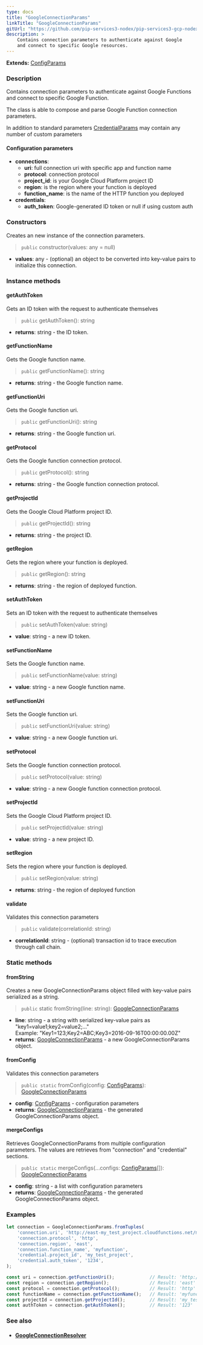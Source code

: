 ```yaml
---
type: docs
title: "GoogleConnectionParams"
linkTitle: "GoogleConnectionParams"
gitUrl: "https://github.com/pip-services3-nodex/pip-services3-gcp-nodex"
description: >
    Contains connection parameters to authenticate against Google
    and connect to specific Google resources.
---
```


**Extends:** [ConfigParams](../../../commons/config/config_params)

### Description
Contains connection parameters to authenticate against Google Functions
and connect to specific Google Function.

The class is able to compose and parse Google Function connection parameters.

In addition to standard parameters [CredentialParams](../../../components/auth/credential_params) may contain any number of custom parameters


#### Configuration parameters

- **connections**:                   
     - **uri**:           full connection uri with specific app and function name
     - **protocol**:      connection protocol
     - **project_id**:    is your Google Cloud Platform project ID
     - **region**:        is the region where your function is deployed
     - **function_name**: is the name of the HTTP function you deployed
- **credentials**:    
    - **auth_token**:    Google-generated ID token or null if using custom auth

### Constructors
Creates an new instance of the connection parameters.

> `public` constructor(values: any = null)

- **values**: any - (optional) an object to be converted into key-value pairs to initialize this connection.


### Instance methods

#### getAuthToken
Gets an ID token with the request to authenticate themselves

> `public` getAuthToken(): string

- **returns**: string - the ID token.


#### getFunctionName
Gets the Google function name.

> `public` getFunctionName(): string

- **returns**: string - the Google function name.


#### getFunctionUri
Gets the Google function uri.

> `public` getFunctionUri(): string

- **returns**: string - the Google function uri.


#### getProtocol
Gets the Google function connection protocol.

> `public` getProtocol(): string

- **returns**: string - the Google function connection protocol.

#### getProjectId
Gets the Google Cloud Platform project ID.

> `public` getProjectId(): string

- **returns**: string - the project ID.

#### getRegion
Gets the region where your function is deployed.

> `public` getRegion(): string

- **returns**: string - the region of deployed function.

#### setAuthToken
Sets an ID token with the request to authenticate themselves

> `public` setAuthToken(value: string)

- **value**: string -  a new ID token.

#### setFunctionName
Sets the Google function name.

> `public` setFunctionName(value: string)

- **value**: string - a new Google function name.

#### setFunctionUri
Sets the Google function uri.

> `public` setFunctionUri(value: string)

- **value**: string - a new Google function uri.

#### setProtocol
Sets the Google function connection protocol.

> `public` setProtocol(value: string)

- **value**: string - a new Google function connection protocol.

#### setProjectId
Sets the Google Cloud Platform project ID.

> `public` setProjectId(value: string)

- **value**: string - a new project ID.

#### setRegion
Sets the region where your function is deployed.

> `public` setRegion(value: string)

- **returns**: string - the region of deployed function

#### validate
Validates this connection parameters 

> `public` validate(correlationId: string)

- **correlationId**: string - (optional) transaction id to trace execution through call chain.

### Static methods

#### fromString
Creates a new GoogleConnectionParams object filled with key-value pairs serialized as a string.

> `public` static fromString(line: string): [GoogleConnectionParams]()

- **line**: string - a string with serialized key-value pairs as "key1=value1;key2=value2;..."  
Example: "Key1=123;Key2=ABC;Key3=2016-09-16T00:00:00.00Z"
- **returns**: [GoogleConnectionParams]() - a new GoogleConnectionParams object.


#### fromConfig
Validates this connection parameters 

> `public static` fromConfig(config: [ConfigParams](../../../commons/config/config_params)): [GoogleConnectionParams]()

- **config**: [ConfigParams](../../../commons/config/config_params) - configuration parameters
- **returns**: [GoogleConnectionParams]() - the generated GoogleConnectionParams object.

#### mergeConfigs
Retrieves GoogleConnectionParams from multiple configuration parameters.
The values are retrieves from "connection" and "credential" sections.

> `public static` mergeConfigs(...configs: [ConfigParams](../../../commons/config/config_params)[]): [GoogleConnectionParams]()

- **config**: string - a list with configuration parameters
- **returns**: [GoogleConnectionParams]() - the generated GoogleConnectionParams object.



### Examples

```typescript
let connection = GoogleConnectionParams.fromTuples(
    'connection.uri', 'http://east-my_test_project.cloudfunctions.net/myfunction',
    'connection.protocol', 'http',
    'connection.region', 'east',
    'connection.function_name', 'myfunction',
    'credential.project_id', 'my_test_project',
    'credential.auth_token', '1234',
);

const uri = connection.getFunctionUri();             // Result: 'http://east-my_test_project.cloudfunctions.net/myfunction'
const region = connection.getRegion();               // Result: 'east'
const protocol = connection.getProtocol();           // Result: 'http'
const functionName = connection.getFunctionName();   // Result: 'myfunction'
const projectId = connection.getProjectId();         // Result: 'my_test_project'
const authToken = connection.getAuthToken();         // Result: '123'
```


### See also
- #### [GoogleConnectionResolver](../google_connection_resolver)